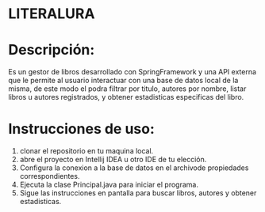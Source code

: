 # LITERALURA

# Descripción:
Es un gestor de libros desarrollado con SpringFramework y una API externa que le permite al usuario interactuar con una base de datos local de la misma, de este modo el podra filtrar por titulo, autores por nombre, listar libros u autores registrados, y obtener estadisticas especificas del libro.

# Instrucciones de uso:
1) clonar el repositorio en tu maquina local.
2) abre el proyecto en Intellij IDEA u otro IDE de tu elección.
3) Configura la conexion a la base de datos en el archivode propiedades correspondientes.
4) Ejecuta la clase Principal.java para iniciar el programa.
5) Sigue las instrucciones en pantalla para buscar libros, autores y obtener estadisticas.
